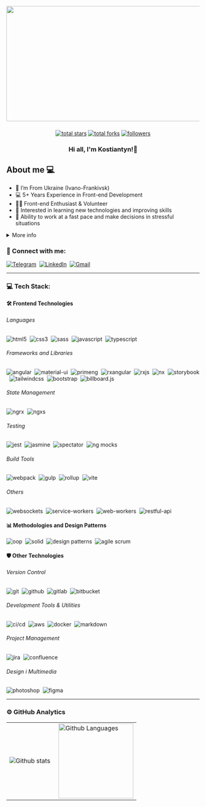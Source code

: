 <br clear="both">

<div align="center">
  <img height="300" width="600" src="https://user-images.githubusercontent.com/74038190/225813708-98b745f2-7d22-48cf-9150-083f1b00d6c9.gif"  />
</div>

###

<div align="center">
  <a href="https://github.com/kiforks?tab=repositories&sort=stargazers">
    <img alt="total stars" title="Total stars on GitHub" src="https://custom-icon-badges.herokuapp.com/badge/dynamic/json?logo=star&color=ffa600&labelColor=db9003&label=Stars&style=for-the-badge&query=%24.stars&url=https://api.github-star-counter.workers.dev/user/kiforks"/></a>
  <a href="https://github.com/kiforks?tab=repositories&sort=stargazers">
    <img alt="total forks" title="Total forks on GitHub" src="https://custom-icon-badges.herokuapp.com/badge/dynamic/json?logo=fork&color=55960c&labelColor=488207&label=Forks&style=for-the-badge&query=%24.forks&url=https://api.github-star-counter.workers.dev/user/kiforks"/></a>
  <a href="https://github.com/kiforks">
    <img alt="followers" title="Follow me on Github" src="https://custom-icon-badges.herokuapp.com/github/followers/kiforks?color=236ad3&labelColor=1155ba&style=for-the-badge&logo=person-add&label=Follow&logoColor=white"/></a>
</div>

### <div align="center">Hi all, I'm Kostiantyn!👋</div> 

## About me 💻

- 📍 I’m From Ukraine (Ivano-Frankivsk)
- 💻 5+ Years Experience in Front-end Development
- 👨‍💻 Front-end Enthusiast & Volunteer
- 🌱 Interested in learning new technologies and improving skills
- 🚀 Ability to work at a fast pace and make decisions in stressful situations

<details>
  <summary>More info</summary>
  
  ####
  
  I am an experienced Angular Frontend Developer with a diverse background working in different environments, from the web studio FlyFox and the American product company TenantCloud to the outstaffing firm Abto Software. My broad experience encompasses leading the development of e-commerce websites, creating complex property management modules, and developing high-performance web applications. My ability to work in teams of various sizes enables me to contribute effectively to projects of varying complexity.

  I have extensive experience in applying modern technologies such as Angular, TypeScript, RxJS, and NgRx to create intuitive and efficient user interfaces. My portfolio includes the development of ~80% of the UI components for our internal design system, standardizing and enhancing development efficiency and user interaction. This experience demonstrates my capability to create complex and modular design systems that impact the entire product line.

  I am committed to continuously improving code quality through refactoring and applying design patterns, and I share best practices and knowledge with colleagues, fostering a culture of mutual learning and development within the team. My high adaptability to different work environments and dedication to industry best practices allow me to make a significant contribution to the projects I work on
</details>

### 🤝 Connect with me:

<a href="https://t.me/bvnksy" target="_blank"><img alt="Telegram" title="Contact me via Telegram" src="https://img.shields.io/badge/telegram-31a9df.svg?&style=for-the-badge&logo=telegram&logoColor=white" /></a>&nbsp;
<a href="https://www.linkedin.com/in/kiforks" target="_blank"><img alt="LinkedIn" title="Contact me via LinkedIn" src="https://img.shields.io/badge/linkedin-0077B5.svg?&style=for-the-badge&logo=linkedin&logoColor=white" /></a>&nbsp;
<a href="mailto:kifor.ko@gmail.com"><img alt="Gmail" title="Contact me via Gmail" src="https://img.shields.io/badge/gmail-eb4b3d.svg?&style=for-the-badge&logo=gmail&logoColor=white" /></a>

---

### 💻 Tech Stack:
#### 🛠️ Frontend Technologies
###### Languages
<img alt="html5" src="https://img.shields.io/badge/html-E34F26.svg?&style=for-the-badge&logo=html5&logoColor=fff" />&nbsp;
<img alt="css3" src="https://img.shields.io/badge/css-1572B6.svg?&style=for-the-badge&logo=css3&logoColor=fff" />&nbsp;
<img alt="sass" src="https://img.shields.io/badge/sass-CF649A.svg?&style=for-the-badge&logo=sass&logoColor=fff" />&nbsp;
<img alt="javascript" src="https://img.shields.io/badge/javascript-F7DF1E.svg?&style=for-the-badge&logo=javascript&logoColor=fff" />&nbsp;
<img alt="typescript" src="https://img.shields.io/badge/typescript-007ACC.svg?&style=for-the-badge&logo=typescript&logoColor=fff" />&nbsp;

###### Frameworks and Libraries
<img alt="angular" src="https://img.shields.io/badge/angular-de022d.svg?&style=for-the-badge&logo=angular&logoColor=fff" />&nbsp;
<img alt="material-ui" src="https://img.shields.io/badge/material--ui-283593.svg?&style=for-the-badge&logo=angular&logoColor=fff" />&nbsp;
<img alt="primeng" src="https://img.shields.io/badge/primeng-000000.svg?&style=for-the-badge&logo=angular&logoColor=fff" />&nbsp;
<img alt="rxangular" src="https://img.shields.io/badge/rxangular-ec084f.svg?&style=for-the-badge&logo=angular&logoColor=fff" />&nbsp;
<img alt="rxjs" src="https://img.shields.io/badge/rxangular-ec084f.svg?&style=for-the-badge&logo=angular&logoColor=fff" />&nbsp;
<img alt="nx" src="https://img.shields.io/badge/nx-143055.svg?&style=for-the-badge&logo=nx&logoColor=fff" />&nbsp;
<img alt="storybook" src="https://img.shields.io/badge/storybook-FF4785.svg?&style=for-the-badge&logo=storybook&logoColor=fff" />&nbsp;
<img alt="tailwindcss" src="https://img.shields.io/badge/tailwind-06B6D4.svg?&style=for-the-badge&logo=tailwindcss&logoColor=fff" />&nbsp;
<img alt="bootstrap" src="https://img.shields.io/badge/bootstrap-7610F7.svg?&style=for-the-badge&logo=bootstrap&logoColor=fff" />&nbsp;
<img alt="billboard.js" src="https://img.shields.io/badge/billboard.js-f97675.svg?&style=for-the-badge&logo=javascript&logoColor=fff" />&nbsp;

###### State Management
<img alt="ngrx" src="https://img.shields.io/badge/ngrx-BA2BD2.svg?&style=for-the-badge&logo=ngrx&logoColor=fff" />&nbsp;
<img alt="ngxs" src="https://img.shields.io/badge/ngxs-6303ff.svg?&style=for-the-badge&logo=ngrx&logoColor=fff" />&nbsp;

###### Testing
<img alt="jest" src="https://img.shields.io/badge/jest-C21325.svg?&style=for-the-badge&logo=jest&logoColor=fff" />&nbsp;
<img alt="jasmine" src="https://img.shields.io/badge/jasmine-8a4182.svg?&style=for-the-badge&logo=jasmine&logoColor=fff" />&nbsp;
<img alt="spectator" src="https://img.shields.io/badge/spectator-2aabe2.svg?&style=for-the-badge&logo=spectator&logoColor=2aabe2" />&nbsp;
<img alt="ng mocks" src="https://img.shields.io/badge/ng mocks-E21A2C.svg?&style=for-the-badge&logo=monster&logoColor=2aabe2" />&nbsp;

###### Build Tools
<img alt="webpack" src="https://img.shields.io/badge/webpack-8DD6F9.svg?&style=for-the-badge&logo=webpack&logoColor=fff" />&nbsp;
<img alt="gulp" src="https://img.shields.io/badge/gulp-CF4647.svg?&style=for-the-badge&logo=gulp&logoColor=fff" />&nbsp;
<img alt="rollup" src="https://img.shields.io/badge/rollup-EC4A3F.svg?&style=for-the-badge&logo=rollupdotjs&logoColor=fff" />&nbsp;
<img alt="vite" src="https://img.shields.io/badge/vite-646CFF.svg?&style=for-the-badge&logo=vite&logoColor=fff" />&nbsp;

###### Others
<img alt="websockets" src="https://img.shields.io/badge/web--sockets-010101.svg?&style=for-the-badge&logo=socketdotio&logoColor=fff" />&nbsp;
<img alt="service-workers" src="https://img.shields.io/badge/service--workers-FF6A33.svg?&style=for-the-badge&logo=mockserviceworker&logoColor=fff" />&nbsp;
<img alt="web-workers" src="https://img.shields.io/badge/web--workers-000000.svg?&style=for-the-badge&logo=mockserviceworker&logoColor=fff" />&nbsp;
<img alt="restful-api" src="https://img.shields.io/badge/restful--api-73DC8C.svg?&style=for-the-badge&logo=httpie&logoColor=fff" />&nbsp;

#### 📊 Methodologies and Design Patterns
<img alt="oop" src="https://img.shields.io/badge/oop-000000.svg?&style=for-the-badge&logo=nounproject&logoColor=fff" />&nbsp;
<img alt="solid" src="https://img.shields.io/badge/solid-2C4F7C4.svg?&style=for-the-badge&logo=solid&logoColor=fff" />&nbsp;
<img alt="design patterns" src="https://img.shields.io/badge/design patterns-FFDA44.svg?&style=for-the-badge&logo=jira&logoColor=fff" />&nbsp;
<img alt="agile scrum" src="https://img.shields.io/badge/agile scrum-0052CC.svg?&style=for-the-badge&logo=jira&logoColor=fff" />&nbsp;

#### 🛡️ Other Technologies
###### Version Control
<img alt="git" src="https://img.shields.io/badge/git-F05033.svg?&style=for-the-badge&logo=git&logoColor=fff" />&nbsp;
<img alt="github" src="https://img.shields.io/badge/github-000.svg?&style=for-the-badge&logo=github&logoColor=fff" />&nbsp;
<img alt="gitlab" src="https://img.shields.io/badge/gitlab-380D75.svg?&style=for-the-badge&logo=gitlab&logoColor=fff" />&nbsp;
<img alt="bitbucket" src="https://img.shields.io/badge/bitbucket-0052CC.svg?&style=for-the-badge&logo=bitbucket&logoColor=fff" />&nbsp;

###### Development Tools & Utilities
<img alt="ci/cd" src="https://img.shields.io/badge/ci&#47;cd-2088FF.svg?&style=for-the-badge&logo=githubactions&logoColor=fff" />&nbsp;
<img alt="aws" src="https://img.shields.io/badge/aws-232F3E.svg?&style=for-the-badge&logo=awsamplify&logoColor=fff" />&nbsp;
<img alt="docker" src="https://img.shields.io/badge/docker-2496ED.svg?&style=for-the-badge&logo=docker&logoColor=fff" />&nbsp;
<img alt="markdown" src="https://img.shields.io/badge/markdown-000.svg?&style=for-the-badge&logo=markdown&logoColor=fff" />&nbsp;

###### Project Management
<img alt="jira" src="https://img.shields.io/badge/jira-2D80FF.svg?&style=for-the-badge&logo=jira&logoColor=fff" />&nbsp;
<img alt="confluence" src="https://img.shields.io/badge/confluence-1F4D7D.svg?&style=for-the-badge&logo=confluence&logoColor=fff" />&nbsp;

###### Design і Multimedia
<img alt="photoshop" src="https://img.shields.io/badge/photoshop-31A8FF.svg?&style=for-the-badge&logo=adobe-photoshop&logoColor=fff" />&nbsp;
<img alt="figma" src="https://img.shields.io/badge/figma-F24E1E.svg?&style=for-the-badge&logo=figma&logoColor=fff" />&nbsp;

---

### ⚙️ GitHub Analytics

<table>
  <tr>
    <td>
      <img align="left" src="https://github-readme-streak-stats.herokuapp.com/?user=kiforks&theme=algolia" alt="Github stats" />
    </td>
    <td>
      <img height="195px" align="right" alt="Github Languages" src="https://github-readme-stats-eight-theta.vercel.app/api/top-langs/?username=kiforks&theme=algolia&layout=compact" />
    </td>
  </tr>
</table>

[linkedin]: https://linkedin.com/in/kiforks
